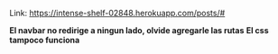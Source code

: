 Link:
https://intense-shelf-02848.herokuapp.com/posts/#

**El navbar no redirige a ningun lado, olvide agregarle las rutas**
**El css tampoco funciona**
